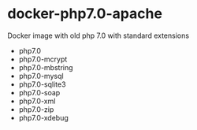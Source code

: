 # docker-php7.0-apache
Docker image with old php 7.0 with standard extensions

- php7.0
- php7.0-mcrypt
- php7.0-mbstring
- php7.0-mysql
- php7.0-sqlite3
- php7.0-soap
- php7.0-xml
- php7.0-zip
- php7.0-xdebug

